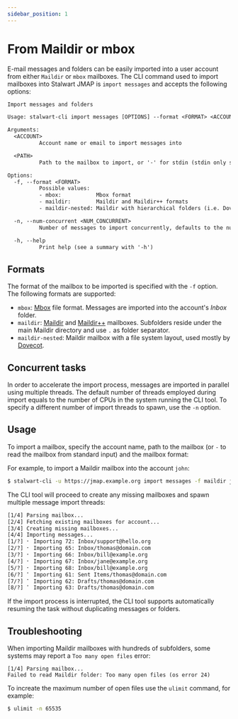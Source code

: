 ```yaml
---
sidebar_position: 1
---
```


# From Maildir or mbox

E-mail messages and folders can be easily imported into a user account from either ``Maildir`` or ``mbox``
mailboxes. The CLI command used to import mailboxes into Stalwart JMAP is ``import messages`` and accepts the following
options:

```txt
Import messages and folders

Usage: stalwart-cli import messages [OPTIONS] --format <FORMAT> <ACCOUNT> <PATH>

Arguments:
  <ACCOUNT>
          Account name or email to import messages into

  <PATH>
          Path to the mailbox to import, or '-' for stdin (stdin only supported for mbox)

Options:
  -f, --format <FORMAT>
          Possible values:
          - mbox:           Mbox format
          - maildir:        Maildir and Maildir++ formats
          - maildir-nested: Maildir with hierarchical folders (i.e. Dovecot)

  -n, --num-concurrent <NUM_CONCURRENT>
          Number of messages to import concurrently, defaults to the number of CPUs

  -h, --help
          Print help (see a summary with '-h')
```

## Formats

The format of the mailbox to be imported is specified with the ``-f`` option. The following formats
are supported:

- ``mbox``: [Mbox](http://qmail.org/man/man5/mbox.html) file format. Messages are imported into the account's *Inbox* folder.
- ``maildir``: [Maildir](https://cr.yp.to/proto/maildir.html) and [Maildir++](https://www.courier-mta.org/imap/README.maildirquota.html) mailboxes. Subfolders reside under the main Maildir directory and use ``.`` as folder separator.
- ``maildir-nested``: Maildir mailbox with a file system layout, used mostly by [Dovecot](https://doc.dovecot.org/admin_manual/mailbox_formats/maildir/#directory-structure).

## Concurrent tasks

In order to accelerate the import process, messages are imported in parallel using multiple threads.
The default number of threads employed during import equals to the number of CPUs in the system running the CLI tool.
To specify a different number of import threads to spawn, use the ``-n`` option.

## Usage

To import a mailbox, specify the account name, path to the mailbox (or ``-`` to read the mailbox from standard input) and the mailbox format:

For example, to import a Maildir mailbox into the account ``john``:

```bash
$ stalwart-cli -u https://jmap.example.org import messages -f maildir john /home/john/Maildir
```

The CLI tool will proceed to create any missing mailboxes and spawn multiple message import threads:

```txt
[1/4] Parsing mailbox...
[2/4] Fetching existing mailboxes for account...
[3/4] Creating missing mailboxes...
[4/4] Importing messages...
[1/?] ⠂ Importing 72: Inbox/support@hello.org
[2/?] ⠂ Importing 65: Inbox/thomas@domain.com
[3/?] ⠂ Importing 66: Inbox/bill@example.org
[4/?] ⠂ Importing 67: Inbox/jane@example.org
[5/?] ⠂ Importing 68: Inbox/bill@example.org
[6/?] ⠁ Importing 61: Sent Items/thomas@domain.com
[7/?] ⠁ Importing 62: Drafts/thomas@domain.com
[8/?] ⠁ Importing 63: Drafts/thomas@domain.com         
```

If the import process is interrupted, the CLI tool supports automatically resuming the task without
duplicating messages or folders.

## Troubleshooting

When importing Maildir mailboxes with hundreds of subfolders, some systems may report a ``Too many open files`` error:

```
[1/4] Parsing mailbox...
Failed to read Maildir folder: Too many open files (os error 24)
```

To increate the maximum number of open files use the ``ulimit`` command, for example:

```bash
$ ulimit -n 65535
```

